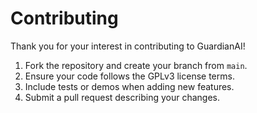 # Contributing

Thank you for your interest in contributing to GuardianAI!

1. Fork the repository and create your branch from `main`.
2. Ensure your code follows the GPLv3 license terms.
3. Include tests or demos when adding new features.
4. Submit a pull request describing your changes.
